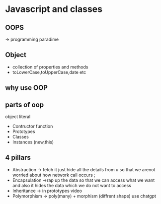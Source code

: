 # Javascript and classes

## OOPS
-> programming paradime 


##  Object
- collection of properties and methods
- toLowerCase,toUpperCase,date etc 

## why use OOP 


## parts of oop
object literal 

- Contructor function
- Prototypes
- Classes 
- Instances (new,this)


## 4 pillars 
* Abstraction -> fetch it just hide all the details from u so that we arenot worried about how network call occurs ; 
* Encapsulation ->rap up the data so that we can access what we want and also it hides the data which we do not want to access  
* Inheritance -> in prototypes video 
* Polymorphism -> poly(many) + morphism (diffrent shape) use chatgpt 


